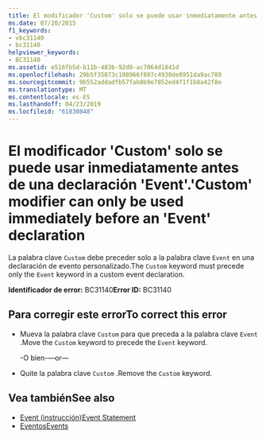 ```yaml
---
title: El modificador 'Custom' solo se puede usar inmediatamente antes de una declaración 'Event'.
ms.date: 07/20/2015
f1_keywords:
- vbc31140
- bc31140
helpviewer_keywords:
- BC31140
ms.assetid: e516fb5d-b11b-483b-92d0-ac7064d1841d
ms.openlocfilehash: 29b5f35873c108966f807c4930de8951da9ac789
ms.sourcegitcommit: 9b552addadfb57fab0b9e7852ed4f1f1b8a42f8e
ms.translationtype: MT
ms.contentlocale: es-ES
ms.lasthandoff: 04/23/2019
ms.locfileid: "61830848"
---
```

# <a name="custom-modifier-can-only-be-used-immediately-before-an-event-declaration"></a><span data-ttu-id="a3e88-102">El modificador 'Custom' solo se puede usar inmediatamente antes de una declaración 'Event'.</span><span class="sxs-lookup"><span data-stu-id="a3e88-102">'Custom' modifier can only be used immediately before an 'Event' declaration</span></span>
<span data-ttu-id="a3e88-103">La palabra clave `Custom` debe preceder solo a la palabra clave `Event` en una declaración de evento personalizado.</span><span class="sxs-lookup"><span data-stu-id="a3e88-103">The `Custom` keyword must precede only the `Event` keyword in a custom event declaration.</span></span>  
  
 <span data-ttu-id="a3e88-104">**Identificador de error:** BC31140</span><span class="sxs-lookup"><span data-stu-id="a3e88-104">**Error ID:** BC31140</span></span>  
  
## <a name="to-correct-this-error"></a><span data-ttu-id="a3e88-105">Para corregir este error</span><span class="sxs-lookup"><span data-stu-id="a3e88-105">To correct this error</span></span>  
  
-   <span data-ttu-id="a3e88-106">Mueva la palabra clave `Custom` para que preceda a la palabra clave `Event` .</span><span class="sxs-lookup"><span data-stu-id="a3e88-106">Move the `Custom` keyword to precede the `Event` keyword.</span></span>  
  
     <span data-ttu-id="a3e88-107">-O bien-</span><span class="sxs-lookup"><span data-stu-id="a3e88-107">—or—</span></span>  
  
-   <span data-ttu-id="a3e88-108">Quite la palabra clave `Custom` .</span><span class="sxs-lookup"><span data-stu-id="a3e88-108">Remove the `Custom` keyword.</span></span>  
  
## <a name="see-also"></a><span data-ttu-id="a3e88-109">Vea también</span><span class="sxs-lookup"><span data-stu-id="a3e88-109">See also</span></span>

- [<span data-ttu-id="a3e88-110">Event (instrucción)</span><span class="sxs-lookup"><span data-stu-id="a3e88-110">Event Statement</span></span>](../../visual-basic/language-reference/statements/event-statement.md)
- [<span data-ttu-id="a3e88-111">Eventos</span><span class="sxs-lookup"><span data-stu-id="a3e88-111">Events</span></span>](../../visual-basic/programming-guide/language-features/events/index.md)
